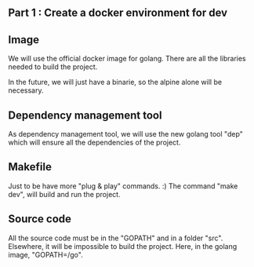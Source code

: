 ## Part 1 : Create a docker environment for dev

## Image

We will use the official docker image for golang.
There are all the libraries needed to build the project.

In the future, we will just have a binarie, so the alpine
alone will be necessary.

## Dependency management tool

As dependency management tool, we will use the new
golang tool "dep" which will ensure all the dependencies 
of the project.

## Makefile

Just to be have more "plug & play" commands. :)
The command "make dev", will build and run the project.

## Source code

All the source code must be in the "GOPATH" and in a folder "src".
Elsewhere, it will be impossible to build the project.
Here, in the golang image, "GOPATH=/go".
